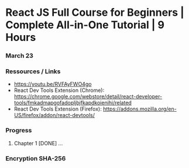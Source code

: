 # React JS Full Course for Beginners | Complete All-in-One Tutorial | 9 Hours

### March 23

### Ressources / Links

- https://youtu.be/RVFAyFWO4go
- React Dev Tools Extension (Chrome): https://chrome.google.com/webstore/detail/react-developer-tools/fmkadmapgofadopljbjfkapdkoienihi/related
- React Dev Tools Extension (Firefox): https://addons.mozilla.org/en-US/firefox/addon/react-devtools/

### Progress
1. Chapter 1 [DONE]
...

### Encryption SHA-256